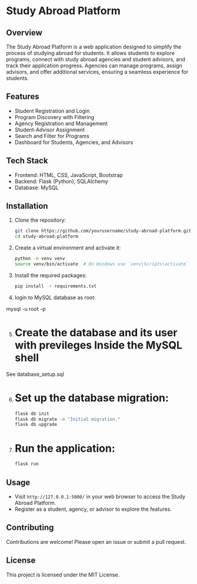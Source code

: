 # Study Abroad Platform

## Overview

The Study Abroad Platform is a web application designed to simplify the process of studying abroad for students. It allows students to explore programs, connect with study abroad agencies and student advisors, and track their application progress. Agencies can manage programs, assign advisors, and offer additional services, ensuring a seamless experience for students.

## Features

- Student Registration and Login
- Program Discovery with Filtering
- Agency Registration and Management
- Student-Advisor Assignment
- Search and Filter for Programs
- Dashboard for Students, Agencies, and Advisors

## Tech Stack

- Frontend: HTML, CSS, JavaScript, Bootstrap
- Backend: Flask (Python), SQLAlchemy
- Database: MySQL

## Installation

1. Clone the repository:

   ```bash
   git clone https://github.com/yourusername/study-abroad-platform.git
   cd study-abroad-platform
   ```

2. Create a virtual environment and activate it:

   ```bash
   python -m venv venv
   source venv/bin/activate  # On Windows use `venv\Scripts\activate`
   ```

3. Install the required packages:

   ```bash
   pip install -r requirements.txt
   ```

4. login to MySQL database as root:

mysql -u root -p

5. # Create the database and its user with previleges Inside the MySQL shell

See database_setup.sql

6. # Set up the database migration:

   ```bash
   flask db init
   flask db migrate -m "Initial migration."
   flask db upgrade
   ```

7. # Run the application:
   ```bash
   flask run
   ```

## Usage

- Visit `http://127.0.0.1:5000/` in your web browser to access the Study Abroad Platform.
- Register as a student, agency, or advisor to explore the features.

## Contributing

Contributions are welcome! Please open an issue or submit a pull request.

## License

This project is licensed under the MIT License.
